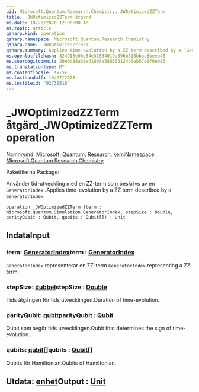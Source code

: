 ```yaml
---
uid: Microsoft.Quantum.Research.Chemistry._JWOptimizedZZTerm
title: _JWOptimizedZZTerm åtgärd
ms.date: 10/26/2020 12:00:00 AM
ms.topic: article
qsharp.kind: operation
qsharp.namespace: Microsoft.Quantum.Research.Chemistry
qsharp.name: _JWOptimizedZZTerm
qsharp.summary: Applies time-evolution by a ZZ term described by a `GeneratorIndex`.
ms.openlocfilehash: 824918e06e54e31834019a396b310bbaa6beeb46
ms.sourcegitcommit: 29e0d88a30e4166fa580132124b0eb57e1f0e986
ms.translationtype: MT
ms.contentlocale: sv-SE
ms.lasthandoff: 10/27/2020
ms.locfileid: "92732518"
---
```

# <a name="_jwoptimizedzzterm-operation"></a><span data-ttu-id="54cb1-102">_JWOptimizedZZTerm åtgärd</span><span class="sxs-lookup"><span data-stu-id="54cb1-102">_JWOptimizedZZTerm operation</span></span>

<span data-ttu-id="54cb1-103">Namnrymd: [Microsoft. Quantum. Research. kemi](xref:Microsoft.Quantum.Research.Chemistry)</span><span class="sxs-lookup"><span data-stu-id="54cb1-103">Namespace: [Microsoft.Quantum.Research.Chemistry](xref:Microsoft.Quantum.Research.Chemistry)</span></span>

<span data-ttu-id="54cb1-104">Paketfilerna [](https://nuget.org/packages/)</span><span class="sxs-lookup"><span data-stu-id="54cb1-104">Package: [](https://nuget.org/packages/)</span></span>


<span data-ttu-id="54cb1-105">Använder tid-utveckling med en ZZ-term som beskrivs av en `GeneratorIndex` .</span><span class="sxs-lookup"><span data-stu-id="54cb1-105">Applies time-evolution by a ZZ term described by a `GeneratorIndex`.</span></span>

```qsharp
operation _JWOptimizedZZTerm (term : Microsoft.Quantum.Simulation.GeneratorIndex, stepSize : Double, parityQubit : Qubit, qubits : Qubit[]) : Unit
```


## <a name="input"></a><span data-ttu-id="54cb1-106">Indata</span><span class="sxs-lookup"><span data-stu-id="54cb1-106">Input</span></span>

### <a name="term--generatorindex"></a><span data-ttu-id="54cb1-107">term: [GeneratorIndex](xref:Microsoft.Quantum.Simulation.GeneratorIndex)</span><span class="sxs-lookup"><span data-stu-id="54cb1-107">term : [GeneratorIndex](xref:Microsoft.Quantum.Simulation.GeneratorIndex)</span></span>

<span data-ttu-id="54cb1-108">`GeneratorIndex` representerar en ZZ-term.</span><span class="sxs-lookup"><span data-stu-id="54cb1-108">`GeneratorIndex` representing a ZZ term.</span></span>


### <a name="stepsize--double"></a><span data-ttu-id="54cb1-109">stepSize: [dubbel](xref:microsoft.quantum.lang-ref.double)</span><span class="sxs-lookup"><span data-stu-id="54cb1-109">stepSize : [Double](xref:microsoft.quantum.lang-ref.double)</span></span>

<span data-ttu-id="54cb1-110">Tids åtgången för tids utvecklingen.</span><span class="sxs-lookup"><span data-stu-id="54cb1-110">Duration of time-evolution.</span></span>


### <a name="parityqubit--qubit"></a><span data-ttu-id="54cb1-111">parityQubit: [qubit](xref:microsoft.quantum.lang-ref.qubit)</span><span class="sxs-lookup"><span data-stu-id="54cb1-111">parityQubit : [Qubit](xref:microsoft.quantum.lang-ref.qubit)</span></span>

<span data-ttu-id="54cb1-112">Qubit som avgör tids utvecklingen.</span><span class="sxs-lookup"><span data-stu-id="54cb1-112">Qubit that determines the sign of time-evolution.</span></span>


### <a name="qubits--qubit"></a><span data-ttu-id="54cb1-113">qubits: [qubit](xref:microsoft.quantum.lang-ref.qubit)[]</span><span class="sxs-lookup"><span data-stu-id="54cb1-113">qubits : [Qubit](xref:microsoft.quantum.lang-ref.qubit)[]</span></span>

<span data-ttu-id="54cb1-114">Qubits för Hamiltonian.</span><span class="sxs-lookup"><span data-stu-id="54cb1-114">Qubits of Hamiltonian.</span></span>



## <a name="output--unit"></a><span data-ttu-id="54cb1-115">Utdata: [enhet](xref:microsoft.quantum.lang-ref.unit)</span><span class="sxs-lookup"><span data-stu-id="54cb1-115">Output : [Unit](xref:microsoft.quantum.lang-ref.unit)</span></span>

